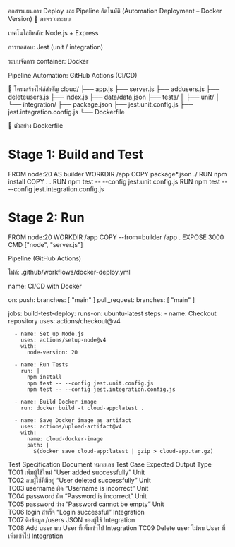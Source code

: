 อกสารแผนการ Deploy และ Pipeline อัตโนมัติ (Automation Deployment – Docker Version)
🔹 ภาพรวมระบบ

เทคโนโลยีหลัก: Node.js + Express

การทดสอบ: Jest (unit / integration)

ระบบจัดการ container: Docker

Pipeline Automation: GitHub Actions (CI/CD)

🔹 โครงสร้างไฟล์สำคัญ
cloud/
├── app.js
├── server.js
├── addusers.js
├── deleteusers.js
├── index.js
├── data/data.json
├── tests/
│   ├── unit/
│   └── integration/
├── package.json
├── jest.unit.config.js
├── jest.integration.config.js
└── Dockerfile

🔹 ตัวอย่าง Dockerfile
# Stage 1: Build and Test
FROM node:20 AS builder
WORKDIR /app
COPY package*.json ./
RUN npm install
COPY . .
RUN npm test -- --config jest.unit.config.js
RUN npm test -- --config jest.integration.config.js

# Stage 2: Run
FROM node:20
WORKDIR /app
COPY --from=builder /app .
EXPOSE 3000
CMD ["node", "server.js"]

Pipeline (GitHub Actions)

ไฟล์: .github/workflows/docker-deploy.yml

name: CI/CD with Docker

on:
  push:
    branches: [ "main" ]
  pull_request:
    branches: [ "main" ]

jobs:
  build-test-deploy:
    runs-on: ubuntu-latest
    steps:
      - name: Checkout repository
        uses: actions/checkout@v4

      - name: Set up Node.js
        uses: actions/setup-node@v4
        with:
          node-version: 20

      - name: Run Tests
        run: |
          npm install
          npm test -- --config jest.unit.config.js
          npm test -- --config jest.integration.config.js

      - name: Build Docker image
        run: docker build -t cloud-app:latest .

      - name: Save Docker image as artifact
        uses: actions/upload-artifact@v4
        with:
          name: cloud-docker-image
          path: |
            $(docker save cloud-app:latest | gzip > cloud-app.tar.gz)

Test Specification Document
หมายเลข	Test Case	          Expected Output	        Type	        
TC01	เพิ่มผู้ใช้ใหม่		 “User added successfully”	     Unit	         
TC02	ลบผู้ใช้ที่มีอยู่	  “User deleted successfully”  	  Unit	            
TC03	username ผิด	“Username is incorrect”	        Unit	
TC04	password ผิด	“Password is incorrect”	        Unit	
TC05	password ว่าง	 “Password cannot be empty”	     Unit	
TC06	login สำเร็จ	 “Login successful”	           Integration	
TC07	ดึงข้อมูล /users          JSON ของผู้ใช้	       Integration	
TC08	Add user            พบ User ที่เพิ่มเข้าไป	      Integration
TC09    Delete user        ไม่พบ User ที่เพิ่มเข้าไป	   Integration